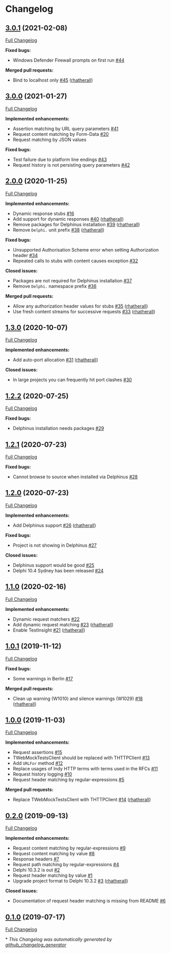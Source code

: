 # Changelog

## [3.0.1](https://github.com/appercept/Delphi-WebMocks/tree/3.0.1) (2021-02-08)

[Full Changelog](https://github.com/appercept/Delphi-WebMocks/compare/3.0.0...3.0.1)

**Fixed bugs:**

- Windows Defender Firewall prompts on first run [\#44](https://github.com/appercept/Delphi-WebMocks/issues/44)

**Merged pull requests:**

- Bind to localhost only [\#45](https://github.com/appercept/Delphi-WebMocks/pull/45) ([rhatherall](https://github.com/rhatherall))

## [3.0.0](https://github.com/appercept/Delphi-WebMocks/tree/3.0.0) (2021-01-27)

[Full Changelog](https://github.com/appercept/Delphi-WebMocks/compare/2.0.0...3.0.0)

**Implemented enhancements:**

- Assertion matching by URL query parameters [\#41](https://github.com/appercept/Delphi-WebMocks/issues/41)
- Request content matching by Form-Data [\#20](https://github.com/appercept/Delphi-WebMocks/issues/20)
- Request matching by JSON values

**Fixed bugs:**

- Test failure due to platform line endings [\#43](https://github.com/appercept/Delphi-WebMocks/issues/43)
- Request history is not persisting query parameters [\#42](https://github.com/appercept/Delphi-WebMocks/issues/42)

## [2.0.0](https://github.com/appercept/Delphi-WebMocks/tree/2.0.0) (2020-11-25)

[Full Changelog](https://github.com/appercept/Delphi-WebMocks/compare/1.3.0...2.0.0)

**Implemented enhancements:**

- Dynamic response stubs [\#16](https://github.com/appercept/Delphi-WebMocks/issues/16)
- Add support for dynamic responses [\#40](https://github.com/appercept/Delphi-WebMocks/pull/40) ([rhatherall](https://github.com/rhatherall))
- Remove packages for Delphinus installation [\#39](https://github.com/appercept/Delphi-WebMocks/pull/39) ([rhatherall](https://github.com/rhatherall))
- Remove `Delphi.` unit prefix [\#38](https://github.com/appercept/Delphi-WebMocks/pull/38) ([rhatherall](https://github.com/rhatherall))

**Fixed bugs:**

- Unsupported Authorisation Scheme error when setting Authorization header [\#34](https://github.com/appercept/Delphi-WebMocks/issues/34)
- Repeated calls to stubs with content causes exception [\#32](https://github.com/appercept/Delphi-WebMocks/issues/32)

**Closed issues:**

- Packages are not required for Delphinus installation [\#37](https://github.com/appercept/Delphi-WebMocks/issues/37)
- Remove `Delphi.` namespace prefix [\#36](https://github.com/appercept/Delphi-WebMocks/issues/36)

**Merged pull requests:**

- Allow any authorization header values for stubs [\#35](https://github.com/appercept/Delphi-WebMocks/pull/35) ([rhatherall](https://github.com/rhatherall))
- Use fresh content streams for successive requests [\#33](https://github.com/appercept/Delphi-WebMocks/pull/33) ([rhatherall](https://github.com/rhatherall))

## [1.3.0](https://github.com/appercept/Delphi-WebMocks/tree/1.3.0) (2020-10-07)

[Full Changelog](https://github.com/appercept/Delphi-WebMocks/compare/1.2.2...1.3.0)

**Implemented enhancements:**

- Add auto-port allocation [\#31](https://github.com/appercept/Delphi-WebMocks/pull/31) ([rhatherall](https://github.com/rhatherall))

**Closed issues:**

- In large projects you can frequently hit port clashes [\#30](https://github.com/appercept/Delphi-WebMocks/issues/30)

## [1.2.2](https://github.com/appercept/Delphi-WebMocks/tree/1.2.2) (2020-07-25)

[Full Changelog](https://github.com/appercept/Delphi-WebMocks/compare/1.2.1...1.2.2)

**Fixed bugs:**

- Delphinus installation needs packages [\#29](https://github.com/appercept/Delphi-WebMocks/issues/29)

## [1.2.1](https://github.com/appercept/Delphi-WebMocks/tree/1.2.1) (2020-07-23)

[Full Changelog](https://github.com/appercept/Delphi-WebMocks/compare/1.2.0...1.2.1)

**Fixed bugs:**

- Cannot browse to source when installed via Delphinus [\#28](https://github.com/appercept/Delphi-WebMocks/issues/28)

## [1.2.0](https://github.com/appercept/Delphi-WebMocks/tree/1.2.0) (2020-07-23)

[Full Changelog](https://github.com/appercept/Delphi-WebMocks/compare/1.1.0...1.2.0)

**Implemented enhancements:**

- Add Delphinus support [\#26](https://github.com/appercept/Delphi-WebMocks/pull/26) ([rhatherall](https://github.com/rhatherall))

**Fixed bugs:**

- Project is not showing in Delphinus [\#27](https://github.com/appercept/Delphi-WebMocks/issues/27)

**Closed issues:**

- Delphinus support would be good [\#25](https://github.com/appercept/Delphi-WebMocks/issues/25)
- Delphi 10.4 Sydney has been released [\#24](https://github.com/appercept/Delphi-WebMocks/issues/24)

## [1.1.0](https://github.com/appercept/Delphi-WebMocks/tree/1.1.0) (2020-02-16)

[Full Changelog](https://github.com/appercept/Delphi-WebMocks/compare/1.0.1...1.1.0)

**Implemented enhancements:**

- Dynamic request matchers [\#22](https://github.com/appercept/Delphi-WebMocks/issues/22)
- Add dynamic request matching [\#23](https://github.com/appercept/Delphi-WebMocks/pull/23) ([rhatherall](https://github.com/rhatherall))
- Enable TestInsight [\#21](https://github.com/appercept/Delphi-WebMocks/pull/21) ([rhatherall](https://github.com/rhatherall))

## [1.0.1](https://github.com/appercept/Delphi-WebMocks/tree/1.0.1) (2019-11-12)

[Full Changelog](https://github.com/appercept/Delphi-WebMocks/compare/1.0.0...1.0.1)

**Fixed bugs:**

- Some warnings in Berlin [\#17](https://github.com/appercept/Delphi-WebMocks/issues/17)

**Merged pull requests:**

- Clean up warning \(W1010\) and silence warnings \(W1029\) [\#18](https://github.com/appercept/Delphi-WebMocks/pull/18) ([rhatherall](https://github.com/rhatherall))

## [1.0.0](https://github.com/appercept/Delphi-WebMocks/tree/1.0.0) (2019-11-03)

[Full Changelog](https://github.com/appercept/Delphi-WebMocks/compare/0.2.0...1.0.0)

**Implemented enhancements:**

- Request assertions [\#15](https://github.com/appercept/Delphi-WebMocks/issues/15)
- TWebMockTestsClient should be replaced with THTTPClient [\#13](https://github.com/appercept/Delphi-WebMocks/issues/13)
- Add `URLFor` method [\#12](https://github.com/appercept/Delphi-WebMocks/issues/12)
- Replace usages of Indy HTTP terms with terms used in the RFCs [\#11](https://github.com/appercept/Delphi-WebMocks/issues/11)
- Request history logging [\#10](https://github.com/appercept/Delphi-WebMocks/issues/10)
- Request header matching by regular-expressions [\#5](https://github.com/appercept/Delphi-WebMocks/issues/5)

**Merged pull requests:**

- Replace TWebMockTestsClient with THTTPClient [\#14](https://github.com/appercept/Delphi-WebMocks/pull/14) ([rhatherall](https://github.com/rhatherall))

## [0.2.0](https://github.com/appercept/Delphi-WebMocks/tree/0.2.0) (2019-09-13)

[Full Changelog](https://github.com/appercept/Delphi-WebMocks/compare/0.1.0...0.2.0)

**Implemented enhancements:**

- Request content matching by regular-expressions [\#9](https://github.com/appercept/Delphi-WebMocks/issues/9)
- Request content matching by value [\#8](https://github.com/appercept/Delphi-WebMocks/issues/8)
- Response headers [\#7](https://github.com/appercept/Delphi-WebMocks/issues/7)
- Request path matching by regular-expressions [\#4](https://github.com/appercept/Delphi-WebMocks/issues/4)
- Delphi 10.3.2 is out [\#2](https://github.com/appercept/Delphi-WebMocks/issues/2)
- Request header matching by value [\#1](https://github.com/appercept/Delphi-WebMocks/issues/1)
- Upgrade project format to Delphi 10.3.2 [\#3](https://github.com/appercept/Delphi-WebMocks/pull/3) ([rhatherall](https://github.com/rhatherall))

**Closed issues:**

- Documentation of request header matching is missing from README [\#6](https://github.com/appercept/Delphi-WebMocks/issues/6)

## [0.1.0](https://github.com/appercept/Delphi-WebMocks/tree/0.1.0) (2019-07-17)

[Full Changelog](https://github.com/appercept/Delphi-WebMocks/compare/5fe706284917ad4b8908ecc9c1c4c97b3d41b434...0.1.0)



\* *This Changelog was automatically generated by [github_changelog_generator](https://github.com/github-changelog-generator/github-changelog-generator)*

